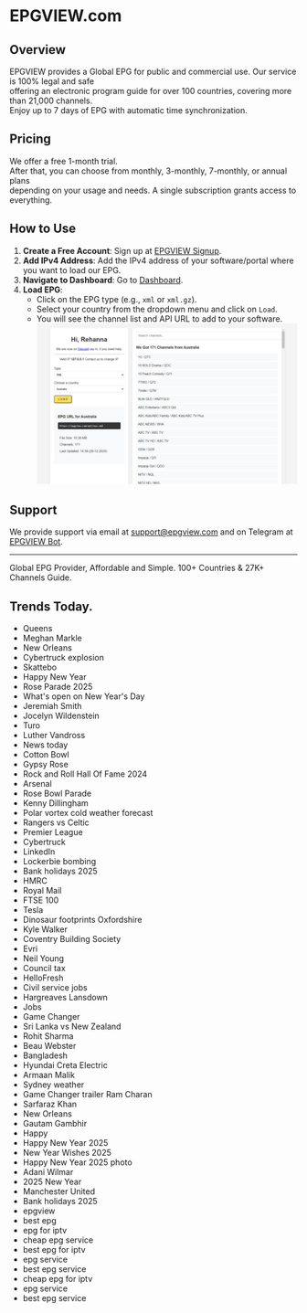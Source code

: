 # EPGVIEW.com



## Overview
EPGVIEW provides a Global EPG for public and commercial use. Our service is 100% legal and safe\
offering an electronic program guide for over 100 countries, covering more than 21,000 channels.\
Enjoy up to 7 days of EPG with automatic time synchronization.

## Pricing
We offer a free 1-month trial. \
After that, you can choose from monthly, 3-monthly, 7-monthly, or annual plans \
depending on your usage and needs. A single subscription grants access to everything.

## How to Use
1. **Create a Free Account**: Sign up at [EPGVIEW Signup](https://epgview.com/signup.php).
2. **Add IPv4 Address**: Add the IPv4 address of your software/portal where you want to load our EPG.
3. **Navigate to Dashboard**: Go to [Dashboard](https://epgview.com/dashboard.php).
4. **Load EPG**:
   - Click on the EPG type (e.g., `xml` or `xml.gz`).
   - Select your country from the dropdown menu and click on `Load`.
   - You will see the channel list and API URL to add to your software.
![EPGVIEW](img/dashboard.png)
## Support
We provide support via email at [support@epgview.com](mailto:support@epgview.com) and on Telegram at [EPGVIEW Bot](https://t.me/epgview_bot).

---

Global EPG Provider, Affordable and Simple. 100+ Countries & 27K+ Channels Guide.

## Trends Today.

- Queens
- Meghan Markle
- New Orleans
- Cybertruck explosion
- Skattebo
- Happy New Year
- Rose Parade 2025
- What's open on New Year's Day
- Jeremiah Smith
- Jocelyn Wildenstein
- Turo
- Luther Vandross
- News today
- Cotton Bowl
- Gypsy Rose
- Rock and Roll Hall Of Fame 2024
- Arsenal
- Rose Bowl Parade
- Kenny Dillingham
- Polar vortex cold weather forecast
- Rangers vs Celtic
- Premier League
- Cybertruck
- LinkedIn
- Lockerbie bombing
- Bank holidays 2025
- HMRC
- Royal Mail
- FTSE 100
- Tesla
- Dinosaur footprints Oxfordshire
- Kyle Walker
- Coventry Building Society
- Evri
- Neil Young
- Council tax
- HelloFresh
- Civil service jobs
- Hargreaves Lansdown
- Jobs
- Game Changer
- Sri Lanka vs New Zealand
- Rohit Sharma
- Beau Webster
- Bangladesh
- Hyundai Creta Electric
- Armaan Malik
- Sydney weather
- Game Changer trailer Ram Charan
- Sarfaraz Khan
- New Orleans
- Gautam Gambhir
- Happy
- Happy New Year 2025
- New Year Wishes 2025
- Happy New Year 2025 photo
- Adani Wilmar
- 2025 New Year
- Manchester United
- Bank holidays 2025
- epgview
- best epg
- epg for iptv
- cheap epg service
- best epg for iptv
- epg service
- best epg service
- cheap epg for iptv
- epg service
- best epg service
